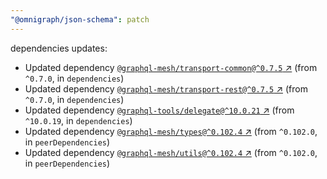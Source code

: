 ```yaml
---
"@omnigraph/json-schema": patch
---
```

dependencies updates:
  - Updated dependency [`@graphql-mesh/transport-common@^0.7.5` ↗︎](https://www.npmjs.com/package/@graphql-mesh/transport-common/v/0.7.5) (from `^0.7.0`, in `dependencies`)
  - Updated dependency [`@graphql-mesh/transport-rest@^0.7.5` ↗︎](https://www.npmjs.com/package/@graphql-mesh/transport-rest/v/0.7.5) (from `^0.7.0`, in `dependencies`)
  - Updated dependency [`@graphql-tools/delegate@^10.0.21` ↗︎](https://www.npmjs.com/package/@graphql-tools/delegate/v/10.0.21) (from `^10.0.19`, in `dependencies`)
  - Updated dependency [`@graphql-mesh/types@^0.102.4` ↗︎](https://www.npmjs.com/package/@graphql-mesh/types/v/0.102.4) (from `^0.102.0`, in `peerDependencies`)
  - Updated dependency [`@graphql-mesh/utils@^0.102.4` ↗︎](https://www.npmjs.com/package/@graphql-mesh/utils/v/0.102.4) (from `^0.102.0`, in `peerDependencies`)
